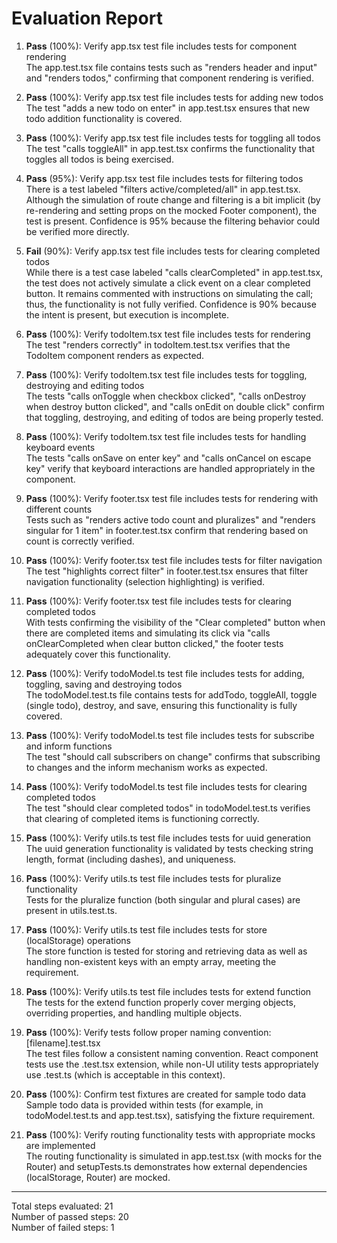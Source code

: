 # Evaluation Report

1. **Pass** (100%): Verify app.tsx test file includes tests for component rendering  
   The app.test.tsx file contains tests such as "renders header and input" and "renders todos," confirming that component rendering is verified.

2. **Pass** (100%): Verify app.tsx test file includes tests for adding new todos  
   The test "adds a new todo on enter" in app.test.tsx ensures that new todo addition functionality is covered.

3. **Pass** (100%): Verify app.tsx test file includes tests for toggling all todos  
   The test "calls toggleAll" in app.test.tsx confirms the functionality that toggles all todos is being exercised.

4. **Pass** (95%): Verify app.tsx test file includes tests for filtering todos  
   There is a test labeled "filters active/completed/all" in app.test.tsx. Although the simulation of route change and filtering is a bit implicit (by re-rendering and setting props on the mocked Footer component), the test is present. Confidence is 95% because the filtering behavior could be verified more directly.

5. **Fail** (90%): Verify app.tsx test file includes tests for clearing completed todos  
   While there is a test case labeled "calls clearCompleted" in app.test.tsx, the test does not actively simulate a click event on a clear completed button. It remains commented with instructions on simulating the call; thus, the functionality is not fully verified. Confidence is 90% because the intent is present, but execution is incomplete.

6. **Pass** (100%): Verify todoItem.tsx test file includes tests for rendering  
   The test "renders correctly" in todoItem.test.tsx verifies that the TodoItem component renders as expected.

7. **Pass** (100%): Verify todoItem.tsx test file includes tests for toggling, destroying and editing todos  
   The tests "calls onToggle when checkbox clicked", "calls onDestroy when destroy button clicked", and "calls onEdit on double click" confirm that toggling, destroying, and editing of todos are being properly tested.

8. **Pass** (100%): Verify todoItem.tsx test file includes tests for handling keyboard events  
   The tests "calls onSave on enter key" and "calls onCancel on escape key" verify that keyboard interactions are handled appropriately in the component.

9. **Pass** (100%): Verify footer.tsx test file includes tests for rendering with different counts  
   Tests such as "renders active todo count and pluralizes" and "renders singular for 1 item" in footer.test.tsx confirm that rendering based on count is correctly verified.

10. **Pass** (100%): Verify footer.tsx test file includes tests for filter navigation  
    The test "highlights correct filter" in footer.test.tsx ensures that filter navigation functionality (selection highlighting) is verified.

11. **Pass** (100%): Verify footer.tsx test file includes tests for clearing completed todos  
    With tests confirming the visibility of the "Clear completed" button when there are completed items and simulating its click via "calls onClearCompleted when clear button clicked," the footer tests adequately cover this functionality.

12. **Pass** (100%): Verify todoModel.ts test file includes tests for adding, toggling, saving and destroying todos  
    The todoModel.test.ts file contains tests for addTodo, toggleAll, toggle (single todo), destroy, and save, ensuring this functionality is fully covered.

13. **Pass** (100%): Verify todoModel.ts test file includes tests for subscribe and inform functions  
    The test "should call subscribers on change" confirms that subscribing to changes and the inform mechanism works as expected.

14. **Pass** (100%): Verify todoModel.ts test file includes tests for clearing completed todos  
    The test "should clear completed todos" in todoModel.test.ts verifies that clearing of completed items is functioning correctly.

15. **Pass** (100%): Verify utils.ts test file includes tests for uuid generation  
    The uuid generation functionality is validated by tests checking string length, format (including dashes), and uniqueness.

16. **Pass** (100%): Verify utils.ts test file includes tests for pluralize functionality  
    Tests for the pluralize function (both singular and plural cases) are present in utils.test.ts.

17. **Pass** (100%): Verify utils.ts test file includes tests for store (localStorage) operations  
    The store function is tested for storing and retrieving data as well as handling non-existent keys with an empty array, meeting the requirement.

18. **Pass** (100%): Verify utils.ts test file includes tests for extend function  
    The tests for the extend function properly cover merging objects, overriding properties, and handling multiple objects.

19. **Pass** (100%): Verify tests follow proper naming convention: [filename].test.tsx  
    The test files follow a consistent naming convention. React component tests use the .test.tsx extension, while non-UI utility tests appropriately use .test.ts (which is acceptable in this context).

20. **Pass** (100%): Confirm test fixtures are created for sample todo data  
    Sample todo data is provided within tests (for example, in todoModel.test.ts and app.test.tsx), satisfying the fixture requirement.

21. **Pass** (100%): Verify routing functionality tests with appropriate mocks are implemented  
    The routing functionality is simulated in app.test.tsx (with mocks for the Router) and setupTests.ts demonstrates how external dependencies (localStorage, Router) are mocked.

---

Total steps evaluated: 21  
Number of passed steps: 20  
Number of failed steps: 1